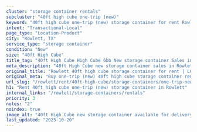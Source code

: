 ```yaml
---
cluster: "storage container rentals"
subcluster: "40ft high cube one-trip (new)"
keyword: "40ft high cube one-trip (new) storage container for rent Rowlett, TX"
intent: "Transactional-Local"
page_type: "Location-Product"
city: "Rowlett, TX"
service_type: "storage container"
condition: "New"
size: "40ft High Cube"
title_tag: "40ft High Cube High Cube 6bb New storage container Sales in Rowlett | LC Container"
meta_description: "40ft High Cube new storage container sales in Rowlett. High cube containers with extra height. Fast delivery, competitive pricing. Serving storage containers area. Quote ID: AG0. Call (214) 524-4168 for your free quote today."
original_title: "Rowlett 40ft high cube storage container for rent | LC"
original_meta: "Buy one-trip (new) 40ft high cube storage container rent with local delivery in Rowlett, TX. LC Container — local Since 2003. Request a fast quote today."
url_slug: "/rowlett/rent/40ft-high-cube/storage-containers/one-trip-new"
h1: "Rent 40ft high cube one-trip (new) storage container in Rowlett"
internal_links: "/rowlett/storage-containers/rentals"
priority: 3
notes: "2"
noindex: true
image_alt: "40ft High Cube new storage container available for delivery in Rowlett"
last_updated: "2025-10-20"
---
```


<!-- TODO: Add unique city/inventory copy, images, and internal links here. -->
